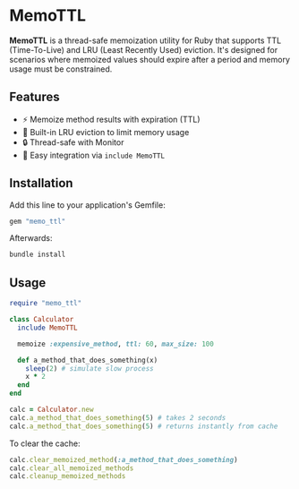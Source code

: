 # MemoTTL

**MemoTTL** is a thread-safe memoization utility for Ruby that supports TTL (Time-To-Live) and LRU (Least Recently Used) eviction. It's designed for scenarios where memoized values should expire after a period and memory usage must be constrained.

## Features

- ⚡ Memoize method results with expiration (TTL)
- 🧠 Built-in LRU eviction to limit memory usage
- 🔒 Thread-safe with Monitor
- 🧩 Easy integration via `include MemoTTL`

## Installation

Add this line to your application's Gemfile:

```ruby
gem "memo_ttl"
```

Afterwards:

```ruby
bundle install
```

## Usage

```ruby
require "memo_ttl"

class Calculator
  include MemoTTL

  memoize :expensive_method, ttl: 60, max_size: 100

  def a_method_that_does_something(x)
    sleep(2) # simulate slow process
    x * 2
  end
end

calc = Calculator.new
calc.a_method_that_does_something(5) # takes 2 seconds
calc.a_method_that_does_something(5) # returns instantly from cache
```

To clear the cache:

```ruby
calc.clear_memoized_method(:a_method_that_does_something)
calc.clear_all_memoized_methods
calc.cleanup_memoized_methods
```